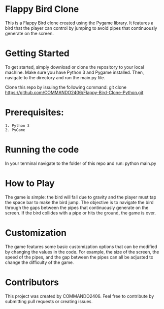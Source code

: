 # Flappy Bird Clone

This is a Flappy Bird clone created using the Pygame library. It features a bird that the player can control by jumping to avoid pipes that continuously generate on the screen.

# Getting Started
To get started, simply download or clone the repository to your local machine. Make sure you have Python 3 and Pygame installed. Then, navigate to the directory and run the main.py file.

Clone this repo by issuing the following command:     git clone https://github.com/COMMANDO2406/Flappy-Bird-Clone-Python.git

# Prerequisites:
    1. Python 3
    2. PyGame


# Running the code
In your terminal navigate to the folder of this repo and run:     python main.py

# How to Play
The game is simple: the bird will fall due to gravity and the player must tap the space bar to make the bird jump. The objective is to navigate the bird through the gaps between the pipes that continuously generate on the screen. If the bird collides with a pipe or hits the ground, the game is over.

# Customization
The game features some basic customization options that can be modified by changing the values in the code. For example, the size of the screen, the speed of the pipes, and the gap between the pipes can all be adjusted to change the difficulty of the game.

# Contributors
This project was created by COMMANDO2406. Feel free to contribute by submitting pull requests or creating issues.
